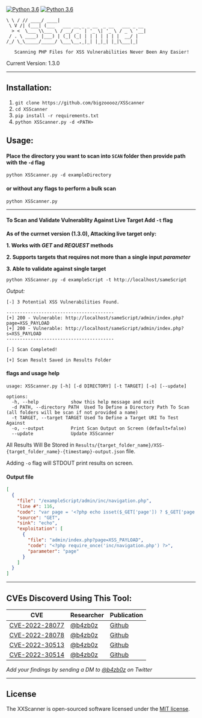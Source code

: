 [![Python 3.6](https://img.shields.io/badge/Require-Python_3.x-blue)](https://www.python.org/downloads/)
[![Python 3.6](https://img.shields.io/badge/Require-pip-blue)](https://www.pypi.org/project/pip/)
<!--![GitHub All Releases](https://img.shields.io/github/downloads/lewdev/hw-gen/total)*/-->
 ```__   __ _____ _____                                 
 \ \ / // ____/ ____|                                
  \ V /| (___| (___   ___ __ _ _ __  _ __   ___ _ __ 
   > <  \___ \\___ \ / __/ _` | '_ \| '_ \ / _ \ '__|
  / . \ ____) |___) | (_| (_| | | | | | | |  __/ |   
 /_/ \_\_____/_____/ \___\__,_|_| |_|_| |_|\___|_|  

    Scanning PHP Files for XSS Vulnerabilities Never Been Any Easier!
 ```    
Current Version: 1.3.0

-----



## Installation:

1. `git clone https://github.com/bigzooooz/XSScanner`
2. `cd XSScanner`
3. `pip install -r requirements.txt`
4. `python XSScanner.py -d <PATH>`



## Usage:

#### Place the directory you want to scan into `SCAN` folder then provide path with the `-d` flag
`python XSScanner.py -d exampleDirectory`

#### or without any flags to perform a bulk scan
`python XSScanner.py`

-----

#### To Scan and Validate Vulnerablity Against Live Target Add `-t` flag

**As of the currnet version (1.3.0), Attacking live target only:**

**1. Works with _GET_ and _REQUEST_ methods**

**2. Supports targets that requires not more than a single input _parameter_**

**3. Able to validate against single target**


`python XSScanner.py -d exampleScript -t http://localhost/sameScript`

*Output:*
```Shell
[-] 3 Potential XSS Vulnerabilities Found.

----------------------------------------
[+] 200 - Vulnerable: http://localhost/sameScript/admin/index.php?page=XSS_PAYLOAD
[+] 200 - Vulnerable: http://localhost/sameScript/admin/index.php?s=XSS_PAYLOAD
----------------------------------------

[-] Scan Completed!

[+] Scan Result Saved in Results Folder

```


#### flags and usage help

```Shell
usage: XSScanner.py [-h] [-d DIRECTORY] [-t TARGET] [-o] [--update]

options:
  -h, --help            show this help message and exit
  -d PATH, --directory PATH  Used To Define a Directory Path To Scan (all folders will be scan if not provided a name)
  -t TARGET, --target TARGET Used To Define a Target URI To Test Against
  -o, --output          Print Scan Output on Screen (default=false)
  --update              Update XSScanner
```

All Results Will Be Stored in `Results/{target_folder_name}/XSS-{target_folder_name}-{timestamp}-output.json` file.

Adding `-o` flag will STDOUT print results on screen.


#### Output file
```json
[
  {
    "file": "/exampleScript/admin/inc/navigation.php",
    "line #": 116,
    "code": "var page = '<?php echo isset($_GET['page']) ? $_GET['page'] : 'home' ?>';",
    "source": "GET",
    "sink": "echo",
    "exploitation": [
      {
        "file": "admin/index.php?page=XSS_PAYLOAD",
        "code": "<?php require_once('inc/navigation.php') ?>",
        "parameter": "page"
      }
    ]
  }
]
```
-----

## CVEs Discoverd Using This Tool:

| CVE | Researcher | Publication
|-----------|------------|---------|
| [CVE-2022-28077](https://cve.mitre.org/cgi-bin/cvename.cgi?name=CVE-2022-28077) | [@b4zb0z](https://twitter.com/b4zb0z) | [Github](https://github.com/bigzooooz/CVE-2022-28077)
| [CVE-2022-28078](https://cve.mitre.org/cgi-bin/cvename.cgi?name=CVE-2022-28078) | [@b4zb0z](https://twitter.com/b4zb0z) | [Github](https://github.com/bigzooooz/CVE-2022-28078)
| [CVE-2022-30513](https://cve.mitre.org/cgi-bin/cvename.cgi?name=CVE-2022-30513) | [@b4zb0z](https://twitter.com/b4zb0z) | [Github](https://github.com/bigzooooz/CVE-2022-30513)
| [CVE-2022-30514](https://cve.mitre.org/cgi-bin/cvename.cgi?name=CVE-2022-30514) | [@b4zb0z](https://twitter.com/b4zb0z) | [Github](https://github.com/bigzooooz/CVE-2022-30514)

_Add your findings by sending a DM to [@b4zb0z](https://twitter.com/b4zb0z) on Twitter_

-----
## License
The XXScanner is open-sourced software licensed under the [MIT license](https://opensource.org/licenses/MIT).
